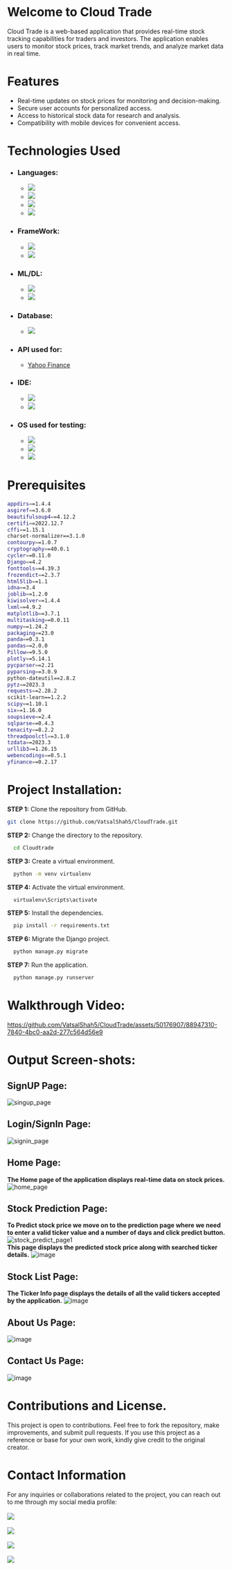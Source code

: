 # Welcome to Cloud Trade

Cloud Trade is a web-based application that provides real-time stock tracking capabilities for traders and investors. The application enables users to monitor stock prices, track market trends, and analyze market data in real time.

# Features
* Real-time updates on stock prices for monitoring and decision-making.
* Secure user accounts for personalized access.
* Access to historical stock data for research and analysis.
* Compatibility with mobile devices for convenient access.

# Technologies Used
- ### Languages:
  - <img src="https://img.shields.io/badge/Python-FFD43B?style=for-the-badge&logo=python&logoColor=blue">
  - <img src="https://img.shields.io/badge/HTML5-E34F26?style=for-the-badge&logo=html5&logoColor=white">
  - <img src="https://img.shields.io/badge/CSS3-1572B6?style=for-the-badge&logo=css3&logoColor=white">
  - <img src="https://img.shields.io/badge/JavaScript-323330?style=for-the-badge&logo=javascript&logoColor=F7DF1E">
- ### FrameWork:
  - <img src="https://img.shields.io/badge/Django-092E20?style=for-the-badge&logo=django&logoColor=green">
  - <img src="https://img.shields.io/badge/Bootstrap-563D7C?style=for-the-badge&logo=bootstrap&logoColor=white">
- ### ML/DL:
  - <img src="https://img.shields.io/badge/Numpy-777BB4?style=for-the-badge&logo=numpy&logoColor=white">
  - <img src="https://img.shields.io/badge/Pandas-2C2D72?style=for-the-badge&logo=pandas&logoColor=white">
- ### Database:
  - <img src="https://img.shields.io/badge/SQLite-07405E?style=for-the-badge&logo=sqlite&logoColor=white">
- ### API used for:
  - <a href="https://pypi.org/project/yfinance/">Yahoo Finance</a>
- ### IDE:
  - <img src="https://img.shields.io/badge/Visual_Studio_Code-0078D4?style=for-the-badge&logo=visual%20studio%20code&logoColor=white">
  - <img src="https://img.shields.io/badge/PyCharm-000000.svg?&style=for-the-badge&logo=PyCharm&logoColor=white">
- ### OS used for testing:
  - <img src="https://img.shields.io/badge/Windows-0078D6?style=for-the-badge&logo=windows&logoColor=white">
  - <img src="https://img.shields.io/badge/mac%20os-000000?style=for-the-badge&logo=apple&logoColor=white">
  - <img src="https://img.shields.io/badge/Ubuntu-E95420?style=for-the-badge&logo=ubuntu&logoColor=white">
# Prerequisites
```bash
appdirs==1.4.4
asgiref==3.6.0
beautifulsoup4==4.12.2
certifi==2022.12.7
cffi==1.15.1
charset-normalizer==3.1.0
contourpy==1.0.7
cryptography==40.0.1
cycler==0.11.0
Django==4.2
fonttools==4.39.3
frozendict==2.3.7
html5lib==1.1
idna==3.4
joblib==1.2.0
kiwisolver==1.4.4
lxml==4.9.2
matplotlib==3.7.1
multitasking==0.0.11
numpy==1.24.2
packaging==23.0
panda==0.3.1
pandas==2.0.0
Pillow==9.5.0
plotly==5.14.1
pycparser==2.21
pyparsing==3.0.9
python-dateutil==2.8.2
pytz==2023.3
requests==2.28.2
scikit-learn==1.2.2
scipy==1.10.1
six==1.16.0
soupsieve==2.4
sqlparse==0.4.3
tenacity==8.2.2
threadpoolctl==3.1.0
tzdata==2023.3
urllib3==1.26.15
webencodings==0.5.1
yfinance==0.2.17
```

# Project Installation:
**STEP 1:** Clone the repository from GitHub.<br>
```bash 
git clone https://github.com/VatsalShah5/CloudTrade.git
```
**STEP 2:** Change the directory to the repository.<br>
```bash
  cd Cloudtrade
```
**STEP 3:** Create a virtual environment.<br>
```bash
  python -m venv virtualenv
```
**STEP 4:** Activate the virtual environment.<br>
```bash
  virtualenv\Scripts\activate
```
**STEP 5:** Install the dependencies.<br>
```bash
  pip install -r requirements.txt
```
**STEP 6:** Migrate the Django project.<br>
```bash
  python manage.py migrate
```
**STEP 7:** Run the application.<br>
```bash
  python manage.py runserver
```
# Walkthrough Video:
https://github.com/VatsalShah5/CloudTrade/assets/50176907/88947310-7840-4bc0-aa2d-277c564d56e9
# Output Screen-shots:
## SignUP Page:
![singup_page](https://github.com/VatsalShah5/CloudTrade/assets/50176907/87cc4cb1-c0f8-4f5f-a976-b4b2488da644)
## Login/SignIn Page:
![signin_page](https://github.com/VatsalShah5/CloudTrade/assets/50176907/81ea5a92-a2ca-41d4-bcfe-0dc12c2a73b6)
## Home Page:
**The Home page of the application displays real-time data on stock prices.**
![home_page](https://github.com/VatsalShah5/CloudTrade/assets/50176907/a17b0bc3-7a3b-4f5f-a5a6-5a9daad2105b)
## Stock Prediction Page:
**To Predict stock price we move on to the prediction page where we need to enter a valid ticker value and a number of days and click predict button.**
![stock_predict_page1](https://github.com/VatsalShah5/CloudTrade/assets/50176907/7a51f506-89c8-45c9-81b2-f82a215f84da)
<br>
**This page displays the predicted stock price along with searched ticker details.**
![image](https://github.com/VatsalShah5/CloudTrade/assets/50176907/5bb4644f-6c79-42ae-a678-d9b442ceba92)
## Stock List Page:
**The Ticker Info page displays the details of all the valid tickers accepted by the application.**
![image](https://github.com/VatsalShah5/CloudTrade/assets/50176907/381089a6-ec8d-41c8-ad64-db1ae661d51a)
## About Us Page:
![image](https://github.com/VatsalShah5/CloudTrade/assets/50176907/772d54a1-45e6-479f-9557-84ba294373fa)
## Contact Us Page:
![image](https://github.com/VatsalShah5/CloudTrade/assets/50176907/b8ca9510-7ba6-4587-88f9-b2ac8aad7052)
# Contributions and License.
This project is open to contributions. Feel free to fork the repository, make improvements, and submit pull requests. If you use this project as a reference or base for your own work, kindly give credit to the original creator.
# Contact Information
For any inquiries or collaborations related to the project, you can reach out to me through my social media profile:<br>
<br>
<a href="https://www.instagram.com/real.khopdi/">
<img src="https://img.shields.io/badge/Instagram-E4405F?style=for-the-badge&logo=instagram&logoColor=white"></a><br>
<br>
<a href="https://twitter.com/realKhopDi">
<img src="https://img.shields.io/badge/Twitter-1DA1F2?style=for-the-badge&logo=twitter&logoColor=white"></a><br>
<br>
<a href="https://www.facebook.com/VatsalShah55">
<img src="https://img.shields.io/badge/Facebook-1877F2?style=for-the-badge&logo=facebook&logoColor=white"><br>
<br>
<a href="https://www.linkedin.com/in/vatsal-shah-297332175/">
<img src="https://img.shields.io/badge/LinkedIn-0077B5?style=for-the-badge&logo=linkedin&logoColor=white"><br>
<br>
